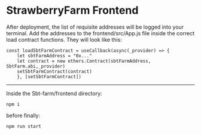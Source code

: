 # StrawberryFarm Frontend
After deployment, the list of requisite addresses will be logged into your terminal. Add the addresses to the frontend/src/App.js file inside the correct load contract functions. They will look like this:
```
const loadSbtFarmContract = useCallback(async(_provider) => {
    let sbtFarmAddress = "0x..."
    let contract = new ethers.Contract(sbtFarmAddress, SbtFarm.abi,_provider)
    setSbtFarmContract(contract)
    }, [setSbtFarmContract])
```
***
Inside the Sbt-farm/frontend directory:
```
npm i
```
before finally:
```
npm run start
```

